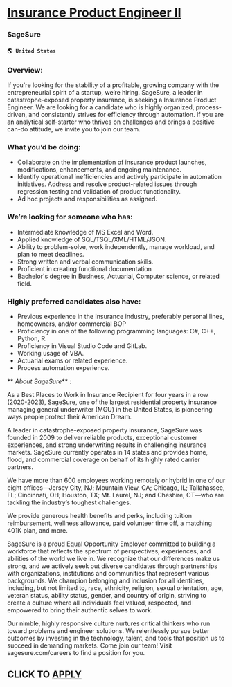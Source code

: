 # [Insurance Product Engineer II](https://www.remotewlb.com/apply/insurance-product-engineer-ii-68027)  
### SageSure  
#### `🌎 United States`  

### Overview:

If you're looking for the stability of a profitable, growing company with the entrepreneurial spirit of a startup, we’re hiring. SageSure, a leader in catastrophe-exposed property insurance, is seeking a Insurance Product Engineer. We are looking for a candidate who is highly organized, process-driven, and consistently strives for efficiency through automation. If you are an analytical self-starter who thrives on challenges and brings a positive can-do attitude, we invite you to join our team.

### What you’d be doing:

  * Collaborate on the implementation of insurance product launches, modifications, enhancements, and ongoing maintenance.
  * Identify operational inefficiencies and actively participate in automation initiatives. Address and resolve product-related issues through regression testing and validation of product functionality.
  * Ad hoc projects and responsibilities as assigned. 

### We’re looking for someone who has:

  * Intermediate knowledge of MS Excel and Word.
  * Applied knowledge of SQL/TSQL/XML/HTML/JSON.
  * Ability to problem-solve, work independently, manage workload, and plan to meet deadlines.
  * Strong written and verbal communication skills.
  * Proficient in creating functional documentation
  * Bachelor's degree in Business, Actuarial, Computer science, or related field.

### Highly preferred candidates also have:

  * Previous experience in the Insurance industry, preferably personal lines, homeowners, and/or commercial BOP
  * Proficiency in one of the following programming languages: C#, C++, Python, R.
  * Proficiency in Visual Studio Code and GitLab.
  * Working usage of VBA.
  * Actuarial exams or related experience.
  * Process automation experience.

 ** _About SageSure_** :

As a Best Places to Work in Insurance Recipient for four years in a row (2020-2023), SageSure, one of the largest residential property insurance managing general underwriter (MGU) in the United States, is pioneering ways people protect their American Dream.

A leader in catastrophe-exposed property insurance, SageSure was founded in 2009 to deliver reliable products, exceptional customer experiences, and strong underwriting results in challenging insurance markets. SageSure currently operates in 14 states and provides home, flood, and commercial coverage on behalf of its highly rated carrier partners.

We have more than 600 employees working remotely or hybrid in one of our eight offices—Jersey City, NJ; Mountain View, CA; Chicago, IL; Tallahassee, FL; Cincinnati, OH; Houston, TX; Mt. Laurel, NJ; and Cheshire, CT—who are tackling the industry’s toughest challenges.

We provide generous health benefits and perks, including tuition reimbursement, wellness allowance, paid volunteer time off, a matching 401K plan, and more.

SageSure is a proud Equal Opportunity Employer committed to building a workforce that reflects the spectrum of perspectives, experiences, and abilities of the world we live in. We recognize that our differences make us strong, and we actively seek out diverse candidates through partnerships with organizations, institutions and communities that represent various backgrounds. We champion belonging and inclusion for all identities, including, but not limited to, race, ethnicity, religion, sexual orientation, age, veteran status, ability status, gender, and country of origin, striving to create a culture where all individuals feel valued, respected, and empowered to bring their authentic selves to work.

Our nimble, highly responsive culture nurtures critical thinkers who run toward problems and engineer solutions. We relentlessly pursue better outcomes by investing in the technology, talent, and tools that position us to succeed in demanding markets. Come join our team! Visit sagesure.com/careers to find a position for you.

  
## CLICK TO [APPLY](https://www.remotewlb.com/apply/insurance-product-engineer-ii-68027)

